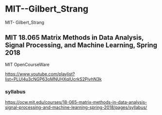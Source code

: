 # MIT--Gilbert_Strang
MIT- Gilbert_Strang


## MIT 18.065 Matrix Methods in Data Analysis, Signal Processing, and Machine Learning, Spring 2018
MIT OpenCourseWare

https://www.youtube.com/playlist?list=PLUl4u3cNGP63oMNUHXqIUcrkS2PivhN3k


### syllabus
https://ocw.mit.edu/courses/18-065-matrix-methods-in-data-analysis-signal-processing-and-machine-learning-spring-2018/pages/syllabus/

